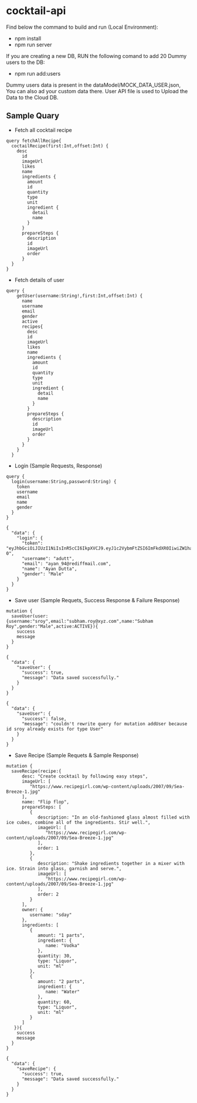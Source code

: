 # cocktail-api

Find below the command to build and run (Local Environment):

- npm install
- npm run server

If you are creating a new DB,
RUN the following comand to add 20 Dummy users to the DB:

- npm run add:users

Dummy users data is present in the dataModel/MOCK_DATA_USER.json,
You can also ad your custom data there. User API file is used to Upload the Data to the Cloud DB.

## Sample Quary

- Fetch all cocktail recipe

```
query fetchAllRecipe{
  coctailRecipe(first:Int,offset:Int) {
    desc
      id
      imageUrl
      likes
      name
      ingredients {
        amount
        id
        quantity
        type
        unit
        ingredient {
          detail
          name
        }
      }
      prepareSteps {
        description
        id
        imageUrl
        order
      }
  }
}
```

- Fetch details of user

```
query {
    getUser(username:String!,first:Int,offset:Int) {
      name
      username
      email
      gender
      active
      recipes{
        desc
        id
        imageUrl
        likes
        name
        ingredients {
          amount
          id
          quantity
          type
          unit
          ingredient {
            detail
            name
          }
        }
        prepareSteps {
          description
          id
          imageUrl
          order
        }
      }
    }
  }
```
- Login (Sample Requests, Response)
```
query {
  login(username:String,password:String) {
    token
    username
    email
    name
    gender
  }
}
```
```
{
  "data": {
    "login": {
      "token": "eyJhbGciOiJIUzI1NiIsInR5cCI6IkpXVCJ9.eyJ1c2VybmFtZSI6ImFkdXR0IiwiZW1haWwiOiJheWFuXzk0QHJlZGlmZm1haWwuY29tIiwiaWF0IjoxNjAzOTY2ODA0LCJleHAiOjE2MDM5NzA0MDR9.DWf1VSmZI4fcSlqPXA4ZIReK11rOo09ENhSAC0JF7-0",
      "username": "adutt",
      "email": "ayan_94@rediffmail.com",
      "name": "Ayan Dutta",
      "gender": "Male"
    }
  }
}
```
- Save user (Sample Requets, Success Response & Failure Response)
```
mutation {
  saveUser(user:{username:"sroy",email:"subham.roy@xyz.com",name:"Subham Roy",gender:"Male",active:ACTIVE}){
    success
    message
  }
}
```
```
{
  "data": {
    "saveUser": {
      "success": true,
      "message": "Data saved successfully."
    }
  }
}
```
```
{
  "data": {
    "saveUser": {
      "success": false,
      "message": "couldn't rewrite query for mutation addUser because id sroy already exists for type User"
    }
  }
}
```
- Save Recipe (Sample Requets & Sample Response)
```
mutation {
  saveRecipe(recipe:{
      desc: "Create cocktail by following easy steps",
      imageUrl: [
         "https://www.recipegirl.com/wp-content/uploads/2007/09/Sea-Breeze-1.jpg"
      ],
      name: "Flip flop",
      prepareSteps: [
         {
            description: "In an old-fashioned glass almost filled with ice cubes, combine all of the ingredients. Stir well.",
            imageUrl: [
               "https://www.recipegirl.com/wp-content/uploads/2007/09/Sea-Breeze-1.jpg"
            ],
            order: 1
         },
		 {
            description: "Shake ingredients together in a mixer with ice. Strain into glass, garnish and serve.",
            imageUrl: [
               "https://www.recipegirl.com/wp-content/uploads/2007/09/Sea-Breeze-1.jpg"
            ],
            order: 2
         }
      ],
      owner: {
         username: "sday"
      },
      ingredients: [
         {
            amount: "1 parts",
            ingredient: {
               name: "Vodka"
            },
            quantity: 30,
            type: "Liquor",
            unit: "ml"
         },
		 {
            amount: "2 parts",
            ingredient: {
               name: "Water"
            },
            quantity: 60,
            type: "Liquor",
            unit: "ml"
         }
      ]
   }){
    success
    message
  }
}
```
```
{
  "data": {
    "saveRecipe": {
      "success": true,
      "message": "Data saved successfully."
    }
  }
}
```
